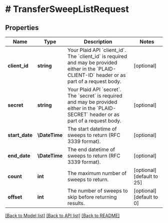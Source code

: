 # # TransferSweepListRequest

## Properties

Name | Type | Description | Notes
------------ | ------------- | ------------- | -------------
**client_id** | **string** | Your Plaid API &#x60;client_id&#x60;. The &#x60;client_id&#x60; is required and may be provided either in the &#x60;PLAID-CLIENT-ID&#x60; header or as part of a request body. | [optional]
**secret** | **string** | Your Plaid API &#x60;secret&#x60;. The &#x60;secret&#x60; is required and may be provided either in the &#x60;PLAID-SECRET&#x60; header or as part of a request body. | [optional]
**start_date** | **\DateTime** | The start datetime of sweeps to return (RFC 3339 format). | [optional]
**end_date** | **\DateTime** | The end datetime of sweeps to return (RFC 3339 format). | [optional]
**count** | **int** | The maximum number of sweeps to return. | [optional] [default to 25]
**offset** | **int** | The number of sweeps to skip before returning results. | [optional] [default to 0]

[[Back to Model list]](../../README.md#models) [[Back to API list]](../../README.md#endpoints) [[Back to README]](../../README.md)
